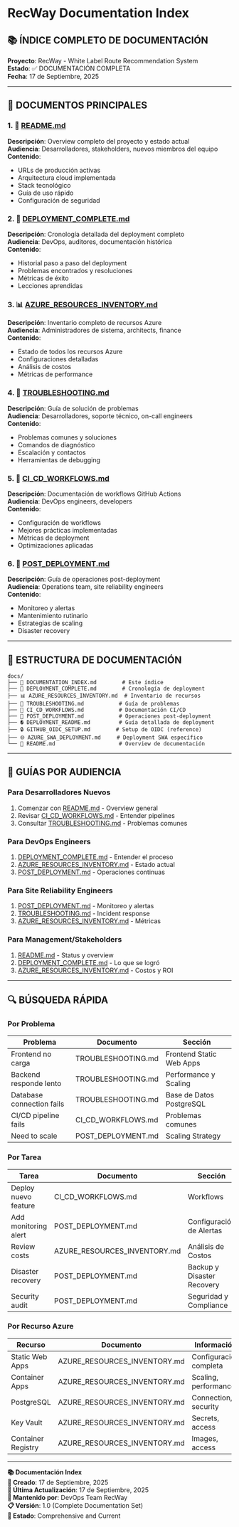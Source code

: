 # RecWay Documentation Index

## 📚 ÍNDICE COMPLETO DE DOCUMENTACIÓN
**Proyecto**: RecWay - White Label Route Recommendation System  
**Estado**: ✅ DOCUMENTACIÓN COMPLETA  
**Fecha**: 17 de Septiembre, 2025  

---

## 🎯 DOCUMENTOS PRINCIPALES

### 1. 📖 [README.md](../README.md)
**Descripción**: Overview completo del proyecto y estado actual  
**Audiencia**: Desarrolladores, stakeholders, nuevos miembros del equipo  
**Contenido**:
- URLs de producción activas
- Arquitectura cloud implementada
- Stack tecnológico
- Guía de uso rápido
- Configuración de seguridad

### 2. 🚀 [DEPLOYMENT_COMPLETE.md](DEPLOYMENT_COMPLETE.md)
**Descripción**: Cronología detallada del deployment completo  
**Audiencia**: DevOps, auditores, documentación histórica  
**Contenido**:
- Historial paso a paso del deployment
- Problemas encontrados y resoluciones
- Métricas de éxito
- Lecciones aprendidas

### 3. 📊 [AZURE_RESOURCES_INVENTORY.md](AZURE_RESOURCES_INVENTORY.md)
**Descripción**: Inventario completo de recursos Azure  
**Audiencia**: Administradores de sistema, architects, finance  
**Contenido**:
- Estado de todos los recursos Azure
- Configuraciones detalladas
- Análisis de costos
- Métricas de performance

### 4. 🚨 [TROUBLESHOOTING.md](TROUBLESHOOTING.md)
**Descripción**: Guía de solución de problemas  
**Audiencia**: Desarrolladores, soporte técnico, on-call engineers  
**Contenido**:
- Problemas comunes y soluciones
- Comandos de diagnóstico
- Escalación y contactos
- Herramientas de debugging

### 5. 🔄 [CI_CD_WORKFLOWS.md](CI_CD_WORKFLOWS.md)
**Descripción**: Documentación de workflows GitHub Actions  
**Audiencia**: DevOps engineers, developers  
**Contenido**:
- Configuración de workflows
- Mejores prácticas implementadas
- Métricas de deployment
- Optimizaciones aplicadas

### 6. 🎯 [POST_DEPLOYMENT.md](POST_DEPLOYMENT.md)
**Descripción**: Guía de operaciones post-deployment  
**Audiencia**: Operations team, site reliability engineers  
**Contenido**:
- Monitoreo y alertas
- Mantenimiento rutinario
- Estrategias de scaling
- Disaster recovery

---

## 📁 ESTRUCTURA DE DOCUMENTACIÓN

```
docs/
├── 📖 DOCUMENTATION_INDEX.md        # Este índice
├── 🚀 DEPLOYMENT_COMPLETE.md        # Cronología de deployment
├── 📊 AZURE_RESOURCES_INVENTORY.md  # Inventario de recursos
├── 🚨 TROUBLESHOOTING.md           # Guía de problemas
├── 🔄 CI_CD_WORKFLOWS.md           # Documentación CI/CD
├── 🎯 POST_DEPLOYMENT.md           # Operaciones post-deployment
├── � DEPLOYMENT_README.md         # Guía detallada de deployment
├── 🔒 GITHUB_OIDC_SETUP.md        # Setup de OIDC (reference)
├── 🌐 AZURE_SWA_DEPLOYMENT.md     # Deployment SWA específico
└── 📄 README.md                    # Overview de documentación
```

---

## 🎯 GUÍAS POR AUDIENCIA

### Para Desarrolladores Nuevos
1. Comenzar con [README.md](../README.md) - Overview general
2. Revisar [CI_CD_WORKFLOWS.md](CI_CD_WORKFLOWS.md) - Entender pipelines
3. Consultar [TROUBLESHOOTING.md](TROUBLESHOOTING.md) - Problemas comunes

### Para DevOps Engineers
1. [DEPLOYMENT_COMPLETE.md](DEPLOYMENT_COMPLETE.md) - Entender el proceso
2. [AZURE_RESOURCES_INVENTORY.md](AZURE_RESOURCES_INVENTORY.md) - Estado actual
3. [POST_DEPLOYMENT.md](POST_DEPLOYMENT.md) - Operaciones continuas

### Para Site Reliability Engineers
1. [POST_DEPLOYMENT.md](POST_DEPLOYMENT.md) - Monitoreo y alertas
2. [TROUBLESHOOTING.md](TROUBLESHOOTING.md) - Incident response
3. [AZURE_RESOURCES_INVENTORY.md](AZURE_RESOURCES_INVENTORY.md) - Métricas

### Para Management/Stakeholders
1. [README.md](../README.md) - Status y overview
2. [DEPLOYMENT_COMPLETE.md](DEPLOYMENT_COMPLETE.md) - Lo que se logró
3. [AZURE_RESOURCES_INVENTORY.md](AZURE_RESOURCES_INVENTORY.md) - Costos y ROI

---

## 🔍 BÚSQUEDA RÁPIDA

### Por Problema
| Problema | Documento | Sección |
|----------|-----------|---------|
| Frontend no carga | TROUBLESHOOTING.md | Frontend Static Web Apps |
| Backend responde lento | TROUBLESHOOTING.md | Performance y Scaling |
| Database connection fails | TROUBLESHOOTING.md | Base de Datos PostgreSQL |
| CI/CD pipeline fails | CI_CD_WORKFLOWS.md | Problemas comunes |
| Need to scale | POST_DEPLOYMENT.md | Scaling Strategy |

### Por Tarea
| Tarea | Documento | Sección |
|-------|-----------|---------|
| Deploy nuevo feature | CI_CD_WORKFLOWS.md | Workflows |
| Add monitoring alert | POST_DEPLOYMENT.md | Configuración de Alertas |
| Review costs | AZURE_RESOURCES_INVENTORY.md | Análisis de Costos |
| Disaster recovery | POST_DEPLOYMENT.md | Backup y Disaster Recovery |
| Security audit | POST_DEPLOYMENT.md | Seguridad y Compliance |

### Por Recurso Azure
| Recurso | Documento | Información |
|---------|-----------|-------------|
| Static Web Apps | AZURE_RESOURCES_INVENTORY.md | Configuración completa |
| Container Apps | AZURE_RESOURCES_INVENTORY.md | Scaling, performance |
| PostgreSQL | AZURE_RESOURCES_INVENTORY.md | Connection, security |
| Key Vault | AZURE_RESOURCES_INVENTORY.md | Secrets, access |
| Container Registry | AZURE_RESOURCES_INVENTORY.md | Images, access |

---

**📚 Documentación Index**  
**📅 Creado**: 17 de Septiembre, 2025  
**🔄 Última Actualización**: 17 de Septiembre, 2025  
**👥 Mantenido por**: DevOps Team RecWay  
**📋 Versión**: 1.0 (Complete Documentation Set)  
**🎯 Estado**: Comprehensive and Current